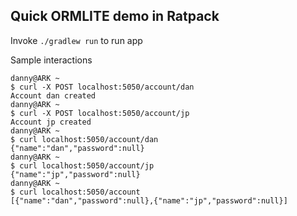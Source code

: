 Quick ORMLITE demo in Ratpack
-----------------------------

Invoke `./gradlew run` to run app

Sample interactions

```
danny@ARK ~
$ curl -X POST localhost:5050/account/dan
Account dan created
danny@ARK ~
$ curl -X POST localhost:5050/account/jp
Account jp created
danny@ARK ~
$ curl localhost:5050/account/dan
{"name":"dan","password":null}
danny@ARK ~
$ curl localhost:5050/account/jp
{"name":"jp","password":null}
danny@ARK ~
$ curl localhost:5050/account
[{"name":"dan","password":null},{"name":"jp","password":null}]
```